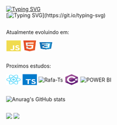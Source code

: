 [![Typing SVG](https://readme-typing-svg.demolab.com?font=Fira+Code&weight=900&size=25&duration=1&pause=500&color=1A35B1&background=FF000000&width=435&lines=Rafael+Mainart)](https://git.io/typing-svg)<br>
[![Typing SVG](https://readme-typing-svg.demolab.com?font=Fira+Code&size=15&duration=10000&pause=500&color=1A35B1&center=falso&vCenter=falso&repeat=verdadeiro&width=435&lines=Seja+Bem-vindo+!+!)](https://git.io/typing-svg)

## 
Atualmente evoluindo em: 
<div style="display: inline_block">
    <img align="center" alt="Rafa-Js" height="30" width="40" src="https://raw.githubusercontent.com/devicons/devicon/master/icons/javascript/javascript-plain.svg">
    <img align="center" alt="Rafa-HTML" height="30" width="40" src="https://raw.githubusercontent.com/devicons/devicon/master/icons/html5/html5-original.svg">
    <img align="center" alt="Rafa-CSS" height="20" width="40" src="https://raw.githubusercontent.com/devicons/devicon/master/icons/css3/css3-original.svg">

  <br>
  <br>
</div>


Proximos estudos: 
<div style="display: inline_block">
  <img align="center" alt="Rafa-React" height="30" width="40" src="https://raw.githubusercontent.com/devicons/devicon/master/icons/react/react-original.svg">
  <img align="center" alt="Rafa-Ts" height="30" width="40" src="https://raw.githubusercontent.com/devicons/devicon/master/icons/typescript/typescript-plain.svg">           <img align="center" alt="Rafa-Ts" height="30" width="40" src="https://cdn.jsdelivr.net/gh/devicons/devicon/icons/mysql/mysql-original.svg">
  <img align="center" alt="Rafa-Csharp" height="30" width="40" src="https://raw.githubusercontent.com/devicons/devicon/master/icons/csharp/csharp-original.svg">
  <img align="center" alt="POWER BI" height="30" width="25" src="https://github.com/marclelijveld/Power-BI-Icons/blob/main/PNG/Power-BI.png">
</div>

##

![Anurag's GitHub stats](https://github-readme-stats.vercel.app/api?username=rmainart&show_icons=true&theme=merko)



##
<div> 
 <a href = "mailto:rafael.mainart@gmail.com"><img src="https://img.shields.io/badge/-Gmail-%23333?style=for-the-badge&logo=gmail&logoColor=white" target="_blank"></a>
  <a href="https://www.linkedin.com/in/rafael-mainart" target="_blank"><img src="https://img.shields.io/badge/-LinkedIn-%230077B5?style=for-the-badge&logo=linkedin&logoColor=white" target="_blank"></a> 
  </div>

